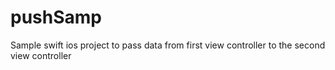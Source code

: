 # pushSamp
Sample swift ios project to pass data from first view controller to the second view controller
